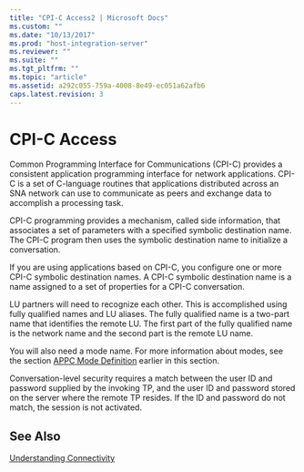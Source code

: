 ```yaml
---
title: "CPI-C Access2 | Microsoft Docs"
ms.custom: ""
ms.date: "10/13/2017"
ms.prod: "host-integration-server"
ms.reviewer: ""
ms.suite: ""
ms.tgt_pltfrm: ""
ms.topic: "article"
ms.assetid: a292c055-759a-4008-8e49-ec051a62afb6
caps.latest.revision: 3
---
```

# CPI-C Access
Common Programming Interface for Communications (CPI-C) provides a consistent application programming interface for network applications. CPI-C is a set of C-language routines that applications distributed across an SNA network can use to communicate as peers and exchange data to accomplish a processing task.  
  
 CPI-C programming provides a mechanism, called side information, that associates a set of parameters with a specified symbolic destination name. The CPI-C program then uses the symbolic destination name to initialize a conversation.  
  
 If you are using applications based on CPI-C, you configure one or more CPI-C symbolic destination names. A CPI-C symbolic destination name is a name assigned to a set of properties for a CPI-C conversation.  
  
 LU partners will need to recognize each other. This is accomplished using fully qualified names and LU aliases. The fully qualified name is a two-part name that identifies the remote LU. The first part of the fully qualified name is the network name and the second part is the remote LU name.  
  
 You will also need a mode name. For more information about modes, see the section [APPC Mode Definition](../core/appc-mode-definition.md) earlier in this section.  
  
 Conversation-level security requires a match between the user ID and password supplied by the invoking TP, and the user ID and password stored on the server where the remote TP resides. If the ID and password do not match, the session is not activated.  
  
## See Also  
 [Understanding Connectivity](../core/understanding-connectivity.md)